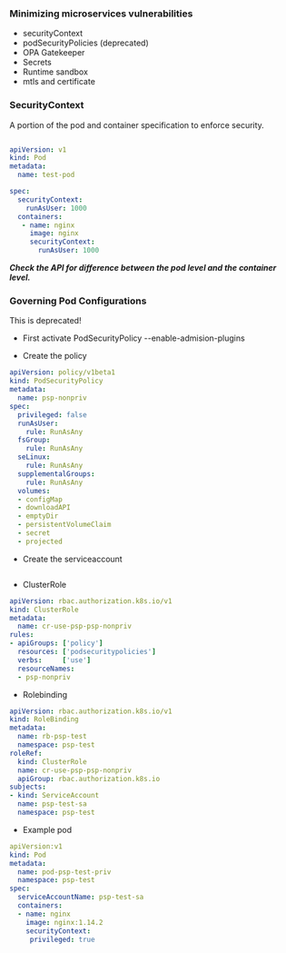 ### Minimizing microservices vulnerabilities

- securityContext
- podSecurityPolicies (deprecated)
- OPA Gatekeeper
- Secrets
- Runtime sandbox
- mtls and certificate


### SecurityContext

A portion of the pod and container specification to enforce security. 

```yaml

apiVersion: v1
kind: Pod
metadata:
  name: test-pod

spec:
  securityContext:
    runAsUser: 1000
  containers:
   - name: nginx
     image: nginx
     securityContext:
       runAsUser: 1000

```

***Check the API for difference between the pod level and the container level.***

### Governing Pod Configurations

This is deprecated!

- First activate PodSecurityPolicy --enable-admision-plugins

- Create the policy
 
```yaml
apiVersion: policy/v1beta1
kind: PodSecurityPolicy
metadata:
  name: psp-nonpriv
spec:
  privileged: false
  runAsUser:
    rule: RunAsAny
  fsGroup:
    rule: RunAsAny
  seLinux:
    rule: RunAsAny
  supplementalGroups:
    rule: RunAsAny
  volumes:
  - configMap
  - downloadAPI
  - emptyDir
  - persistentVolumeClaim
  - secret
  - projected

``` 


- Create the serviceaccount

```yaml


```


- ClusterRole

```yaml
apiVersion: rbac.authorization.k8s.io/v1
kind: ClusterRole
metadata:
  name: cr-use-psp-psp-nonpriv
rules:
- apiGroups: ['policy']
  resources: ['podsecuritypolicies']
  verbs:     ['use']
  resourceNames:
  - psp-nonpriv

```

- Rolebinding

```yaml
apiVersion: rbac.authorization.k8s.io/v1
kind: RoleBinding
metadata:
  name: rb-psp-test
  namespace: psp-test
roleRef:
  kind: ClusterRole
  name: cr-use-psp-psp-nonpriv
  apiGroup: rbac.authorization.k8s.io
subjects:
- kind: ServiceAccount
  name: psp-test-sa
  namespace: psp-test

```

- Example pod

```yaml
apiVersion:v1
kind: Pod
metadata:
  name: pod-psp-test-priv
  namespace: psp-test
spec:
  serviceAccountName: psp-test-sa
  containers:
  - name: nginx
    image: nginx:1.14.2
    securityContext:
     privileged: true

```

 
